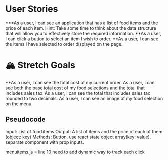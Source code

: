# User Stories
***As a user, I can see an application that has a list of food items and the price of each item.
Hint: Take some time to think about the data structure that will allow you to effectively store the required information.
**As a user, I can click a button to select an item I wish to order.
**As a user, I can see the items I have selected to order displayed on the page.
# 🏔 Stretch Goals
**As a user, I can see the total cost of my current order.
As a user, I can see both the base total cost of my food selections and the total that includes sales tax.
As a user, I can see the total that includes sales tax rounded to two decimals.
As a user, I can see an image of my food selection on the menu.
## Pseudocode
Input: List of food items
Output: A list of items and the price of each of them (object: key)
Methods: Button, use react state object array(key: value), separate component with prop inputs.




menuitems.js = line 10 need to add dynamic way to track each click